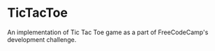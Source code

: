 # TicTacToe
An implementation of Tic Tac Toe game as a part of FreeCodeCamp's development challenge.

